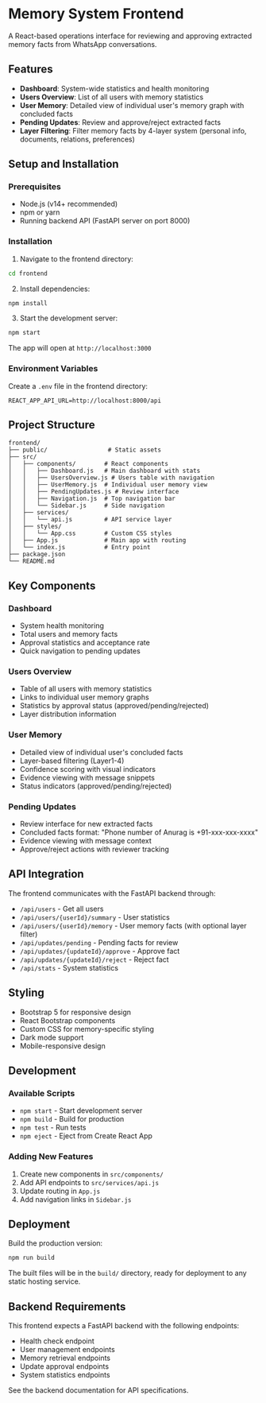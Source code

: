 # Memory System Frontend

A React-based operations interface for reviewing and approving extracted memory facts from WhatsApp conversations.

## Features

- **Dashboard**: System-wide statistics and health monitoring
- **Users Overview**: List of all users with memory statistics
- **User Memory**: Detailed view of individual user's memory graph with concluded facts
- **Pending Updates**: Review and approve/reject extracted facts
- **Layer Filtering**: Filter memory facts by 4-layer system (personal info, documents, relations, preferences)

## Setup and Installation

### Prerequisites
- Node.js (v14+ recommended)
- npm or yarn
- Running backend API (FastAPI server on port 8000)

### Installation

1. Navigate to the frontend directory:
```bash
cd frontend
```

2. Install dependencies:
```bash
npm install
```

3. Start the development server:
```bash
npm start
```

The app will open at `http://localhost:3000`

### Environment Variables

Create a `.env` file in the frontend directory:

```
REACT_APP_API_URL=http://localhost:8000/api
```

## Project Structure

```
frontend/
├── public/                 # Static assets
├── src/
│   ├── components/        # React components
│   │   ├── Dashboard.js   # Main dashboard with stats
│   │   ├── UsersOverview.js # Users table with navigation
│   │   ├── UserMemory.js  # Individual user memory view
│   │   ├── PendingUpdates.js # Review interface
│   │   ├── Navigation.js  # Top navigation bar
│   │   └── Sidebar.js     # Side navigation
│   ├── services/
│   │   └── api.js         # API service layer
│   ├── styles/
│   │   └── App.css        # Custom CSS styles
│   ├── App.js             # Main app with routing
│   └── index.js           # Entry point
├── package.json
└── README.md
```

## Key Components

### Dashboard
- System health monitoring
- Total users and memory facts
- Approval statistics and acceptance rate
- Quick navigation to pending updates

### Users Overview
- Table of all users with memory statistics
- Links to individual user memory graphs
- Statistics by approval status (approved/pending/rejected)
- Layer distribution information

### User Memory
- Detailed view of individual user's concluded facts
- Layer-based filtering (Layer1-4)
- Confidence scoring with visual indicators
- Evidence viewing with message snippets
- Status indicators (approved/pending/rejected)

### Pending Updates
- Review interface for new extracted facts
- Concluded facts format: "Phone number of Anurag is +91-xxx-xxx-xxxx"
- Evidence viewing with message context
- Approve/reject actions with reviewer tracking

## API Integration

The frontend communicates with the FastAPI backend through:

- `/api/users` - Get all users
- `/api/users/{userId}/summary` - User statistics
- `/api/users/{userId}/memory` - User memory facts (with optional layer filter)
- `/api/updates/pending` - Pending facts for review
- `/api/updates/{updateId}/approve` - Approve fact
- `/api/updates/{updateId}/reject` - Reject fact
- `/api/stats` - System statistics

## Styling

- Bootstrap 5 for responsive design
- React Bootstrap components
- Custom CSS for memory-specific styling
- Dark mode support
- Mobile-responsive design

## Development

### Available Scripts

- `npm start` - Start development server
- `npm build` - Build for production
- `npm test` - Run tests
- `npm eject` - Eject from Create React App

### Adding New Features

1. Create new components in `src/components/`
2. Add API endpoints to `src/services/api.js`
3. Update routing in `App.js`
4. Add navigation links in `Sidebar.js`

## Deployment

Build the production version:
```bash
npm run build
```

The built files will be in the `build/` directory, ready for deployment to any static hosting service.

## Backend Requirements

This frontend expects a FastAPI backend with the following endpoints:
- Health check endpoint
- User management endpoints
- Memory retrieval endpoints
- Update approval endpoints
- System statistics endpoints

See the backend documentation for API specifications.